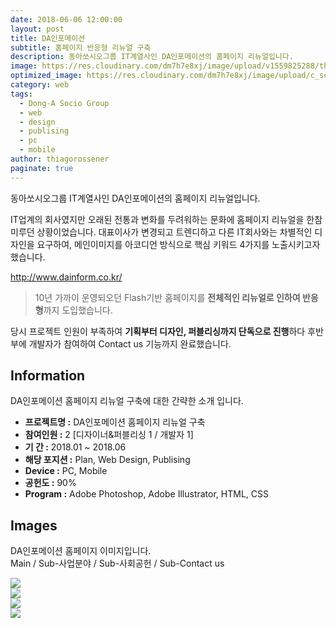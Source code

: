 ```yaml
---
date: 2018-06-06 12:00:00
layout: post
title: DA인포메이션
subtitle: 홈페이지 반응형 리뉴얼 구축
description: 동아쏘시오그룹 IT계열사인 DA인포메이션의 홈페이지 리뉴얼입니다.
image: https://res.cloudinary.com/dm7h7e8xj/image/upload/v1559825288/theme17_nlndhx.jpg
optimized_image: https://res.cloudinary.com/dm7h7e8xj/image/upload/c_scale,w_380/v1559825288/theme17_nlndhx.jpg
category: web
tags:
  - Dong-A Socio Group
  - web
  - design
  - publising
  - pc
  - mobile
author: thiagorossener
paginate: true
---
```


<link rel="stylesheet" href="/assets/css/slick.css">
<link rel="stylesheet" href="/assets/css/slick-theme.css">


동아쏘시오그룹 IT계열사인 DA인포메이션의 홈페이지 리뉴얼입니다.

IT업계의 회사였지만 오래된 전통과 변화를 두려워하는 문화에 홈페이지 리뉴얼을 한참 미루던 상황이었습니다. 
대표이사가 변경되고 트렌디하고 다른 IT회사와는 차별적인 디자인을 요구하여, 메인이미지를 아코디언 방식으로 핵심 키워드 4가지를 노출시키고자 했습니다.

<a href="http://www.dainform.co.kr/" target="_blank">http://www.dainform.co.kr/</a>


> 10년 가까이 운영되오던 Flash기반 홈페이지를 **전체적인 리뉴얼로 인하여 반응형**까지 도입했습니다.

당시 프로젝트 인원이 부족하여 **기획부터 디자인, 퍼블리싱까지 단독으로 진행**하다 후반부에 개발자가 참여하여 Contact us 기능까지 완료했습니다.


<!--page-->

## Information

DA인포메이션 홈페이지 리뉴얼 구축에 대한 간략한 소개 입니다.

- **프로젝트명 :** DA인포메이션 홈페이지 리뉴얼 구축
- **참여인원 :** 2 [디자이너&퍼블리싱 1 / 개발자 1]
- **기 간 :** 2018.01 ~ 2018.06
- **해당 포지션 :** Plan, Web Design, Publising
- **Device :** PC, Mobile
- **공헌도 :** 90%
- **Program :** Adobe Photoshop, Adobe Illustrator, HTML, CSS


<!--page-->

## Images

DA인포메이션 홈페이지 이미지입니다.<br>
Main / Sub-사업분야 / Sub-사회공헌 / Sub-Contact us

<section class="quotes">
  <div class="bubble">
    <img src="/assets/img/slide/dainfo01.jpg" />
  </div>
  <div class="bubble">
    <img src="/assets/img/slide/dainfo02.jpg" /> 
  </div>
  <div class="bubble">
    <img src="/assets/img/slide/dainfo03.jpg" /> 
  </div>
  <div class="bubble">
    <img src="/assets/img/slide/dainfo04.jpg" /> 
  </div>
</section>

<p></p>
<p></p>



<!--page-->



<script type="text/javascript" src="https://cdnjs.cloudflare.com/ajax/libs/jquery/2.1.3/jquery.min.js"></script>
<script type="text/javascript" src="https://cdn.jsdelivr.net/jquery.slick/1.5.0/slick.min.js"></script>

<script>
	$('.quotes').slick({
  dots: true,
  infinite: true,
  autoplay: false,
  autoplaySpeed: 6000,
  speed: 800,
  slidesToShow: 1,
  adaptiveHeight: true
});
$( document ).ready(function() {
$('.no-fouc').removeClass('no-fouc');
});
</script>